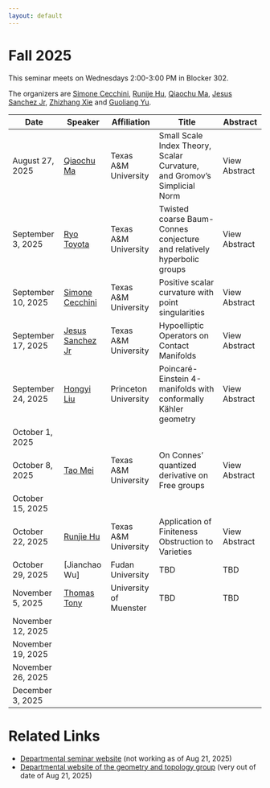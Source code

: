 ```yaml
---
layout: default
---
```


<script>
  window.MathJax = {
    tex: {
      inlineMath: [['$', '$'], ['\\(', '\\)']],
      displayMath: [['$$', '$$'], ['\\[', '\\]']]
    },
    svg: { fontCache: 'global' }
  };
</script>
<script src="https://cdn.jsdelivr.net/npm/mathjax@3/es5/tex-svg.js" async></script>


# Fall 2025

This seminar meets on Wednesdays 2:00-3:00 PM in Blocker 302.

The organizers are  [Simone Cecchini](https://simonececchini.org/), [Runije Hu](https://sites.google.com/view/runjiehu/home), [Qiaochu Ma](https://sites.google.com/view/qiaochu-ma), [Jesus Sanchez Jr](https://sites.google.com/view/jstheory/home),  [Zhizhang Xie](https://people.tamu.edu/~xie/) and [Guoliang Yu](https://artsci.tamu.edu/mathematics/contact/profiles/guoliang-yu.html).


| Date         | Speaker | Affiliation| Title | Abstract |
|--------------|---------|------------|-------|-------|
| August 27, 2025   |  [Qiaochu Ma](https://sites.google.com/view/qiaochu-ma)  | Texas A&M University | Small Scale Index Theory, Scalar Curvature, and Gromov’s Simplicial Norm | <span class="abstract-link" onclick="showAbstract('Qiaochu-Ma')">View Abstract</span>  |
| September 3, 2025   | [Ryo Toyota](https://sites.google.com/tamu.edu/ryotoyotashomopage/home)     | Texas A&M University | Twisted coarse Baum-Connes conjecture and relatively hyperbolic groups     | <span class="abstract-link" onclick="showAbstract('Ryo-Toyota')">View Abstract</span>  |
| September 10, 2025 | [Simone Cecchini](https://simonececchini.org/) | Texas A&M University | Positive scalar curvature with point singularities     | <span class="abstract-link" onclick="showAbstract('Simone Cecchini')">View Abstract</span>      |
| September 17, 2025|    [Jesus Sanchez Jr](https://sites.google.com/view/jstheory/home) | Texas A&M University  |  Hypoelliptic Operators on Contact Manifolds    |   <span class="abstract-link" onclick="showAbstract('Jesus-Sanchez')">View Abstract</span>  |
| September 24, 2025| [Hongyi Liu](https://www.math.princeton.edu/people/hongyi-liu) | Princeton University |  Poincar&#233;-Einstein 4-manifolds with conformally K&auml;hler geometry | <span class="abstract-link" onclick="showAbstract('Hongyi-Liu')">View Abstract</span>     |
| October 1, 2025   |      |   |      |       |
| October 8, 2025  |  [Tao Mei](https://sites.google.com/tamu.edu/taomei/home) | Texas A&M University|  On Connes’ quantized derivative on Free groups    | <span class="abstract-link" onclick="showAbstract('Tao-Mei')">View Abstract</span>      |
| October 15, 2025  |      |   |      |       |
| October 22, 2025  |   [Runjie Hu](https://sites.google.com/view/runjiehu/home)   |  Texas A&M University |   Application of Finiteness Obstruction to Varieties   |   <span class="abstract-link" onclick="showAbstract('Runjie-Hu')">View Abstract</span>    |
| October 29, 2025  |   [Jianchao Wu]   |  Fudan University |  TBD    |    TBD   |
| November 5, 2025  | [Thomas Tony](https://ttony.eu)     | University of Muenster  | TBD      |  TBD     |
| November 12, 2025 |      |   |       |       |
| November 19, 2025 |      |   |       |       |
| November 26, 2025 |      |   |       |       |
| December 3, 2025  |      |   |       |       |


# Related Links

- [Departmental seminar website](https://artsci.tamu.edu/mathematics/research/seminars/noncommutative-geometry/index.html) (not working as of Aug 21, 2025)
- [Departmental website of the geometry and topology group](https://artsci.tamu.edu/mathematics/research/geometry-and-topology/) (very out of date of Aug 21, 2025)













<!-- Abstract content -->

<div id="Qiaochu-Ma" style="display:none;">
Scalar curvature encodes the volume information of small geodesic balls within a Riemannian manifold, making it, to some extent, the weakest curvature invariant. This raises a natural question: what topological constraints does scalar curvature impose on manifolds? In this talk, we shall show that for a manifold with a scalar curvature lower bound, the simplicial norm of certain characteristic classes can be controlled by its volume and isoperimetric constant. This is joint work with Guoliang Yu.
</div>

<div id="Ryo-Toyota" style="display:none;">
We introduce twisted coarse Baum–Connes conjecture with stable coarse algebras, a geometric analogue of the Baum–Connes conjecture with coefficients. We show that this twisted version has stronger permanence properties than the classical coarse Baum–Connes conjecture, particularly with respect to unions and subspaces. We apply this framework to relatively hyperbolic groups. For a finitely generated group $G$ that is hyperbolic relative to  $\{H_1,\cdots,H_n\}$, it is known that $G$ satisfies coarse Baum-Connes conjecture if each $H_i$ does and $H_i$ admits finite-dimensional simplicial model of the universal space proper actions. Using our permanence results, we can show that $G$ satisfies twisted coarse Baum-Connes conjecture with stable coefficients, if and only if each $H_i$ does. This is a joint work with Jintao Deng.
</div>

<div id="Simone Cecchini" style="display:none;">
I will discuss obstructions to metrics of positive scalar curvature with uniformly Euclidean point singularities. This provides counterexamples to a conjecture by Schoen. I will also discuss the existence of metrics with uniformly Euclidean point singularities which cannot be smoothed by a geometric flow while preserving nonnegativity of the scalar curvature. This is based on joint work with Georg Frenck and Rudi Zeidler.
</div>

<div id="Jesus-Sanchez" style="display:none;">
Historically the elliptic differential operators have held a special place for their importance in mathematical physics as well as their ability to connect various subjects within pure mathematics. In recent years, the Fourier theoretic approach to elliptic operators has seen much progress in its extension to a wider class of operators, those which are hypoelliptic. In this talk we will use the extended Fourier theoretic approach to provide a construction of a new hypoelliptic operator on the Heisenberg group and discuss its properties and generalizations to contact manifolds. This is joint work with Andres Franco Valiente. 
</div>

<div id="Hongyi-Liu" style="display:none;">
Poincar&#233;–Einstein metrics play an important role in geometric analysis and mathematical physics, yet constructing new examples beyond the perturbative regime is difficult. In this talk, I will describe a class of four-dimensional Poincar&#233;–Einstein manifolds that are conformal to K&auml;hler metrics. These metrics admit a natural symmetry generated by a Killing field, which reduces the Einstein equations to a Toda-type system. This approach leads to existence and uniqueness results in the case of complex line bundles over surfaces of genus at least one. The construction produces large-scale, infinite-dimensional families of new Poincar&#233;–Einstein metrics with conformal infinities of non-positive Yamabe type. This is joint work with Mingyang Li.
</div>

<div id="Tao-Mei" style="display:none;">
The commutator operator  [x,H], where  x is a bounded function on the torus and H is the Hilbert transform, is a central object in classical analysis, lying at the intersection of Nehari’s theorem, Hankel operators, and BMO/VMO theory. In the terminology of A. Connes, [x,H] may be viewed as the quantized derivative of x. Connes further suggested a natural analogue of this operator on free groups and raised the question of how the properties of x are reflected in [x,H]. This was followed by G. Duchamp and C. Reutenauer, who proved that the finite-rank property of [x,H] characterizes the rationality of x. In this talk, I will review some history and share some of my recent thoughts on the boundedness and compactness of [x,H] in the setting of free groups and Voiculescu’s free semicircular von Neumann algebras.
</div>

<div id="Runjie Hu" style="display:none;">
Some characteristic p>0 varieties fail to lift to characteristic zero. A topological obstruction is whether the l-adic etale homotopy type is homotopy equivalent to a finite CW complex. The integral version of this obstruction is the so-called Wall's finiteness obstruction. In this talk, I will explain this finiteness obstruction and the idea of generalizing this topological discussion to varieties.
</div>

<!-- Code that makes the pop-up windows -->

<style>
/* Modal background */
#abstract-modal-overlay {
  position: fixed;
  top: 0;
  left: 0;
  width: 100%;
  height: 100%;
  background: rgba(0,0,0,0.5);
  display: none;
  z-index: 1000;
}

/* Modal box */
#abstract-modal {
  background: white;
  width: 80%;
  max-width: 700px;
  margin: 5% auto;
  padding: 20px;
  border-radius: 8px;
  position: relative;
  overflow-y: auto;
  max-height: 90vh;
  font-family: Arial, sans-serif;
}

/* Close button */
#abstract-modal-close {
  position: absolute;
  top: 10px;
  right: 15px;
  font-size: 20px;
  cursor: pointer;
}
</style>

<!-- Modal structure -->
<div id="abstract-modal-overlay" onclick="closeAbstractModal(event)">
  <div id="abstract-modal" onclick="event.stopPropagation()">
    <span id="abstract-modal-close" onclick="closeAbstractModal()">&times;</span>
    <h2>Abstract</h2>
    <div id="abstract-modal-content"></div>
  </div>
</div>

<script>
function showAbstract(id) {
  const content = document.getElementById(id).innerHTML;
  document.getElementById('abstract-modal-content').innerHTML = content;
  document.getElementById('abstract-modal-overlay').style.display = 'block';
}

function closeAbstractModal(event) {
  if (!event || event.target.id === 'abstract-modal-overlay' || event.target.id === 'abstract-modal-close') {
    document.getElementById('abstract-modal-overlay').style.display = 'none';
  }
}
</script>

